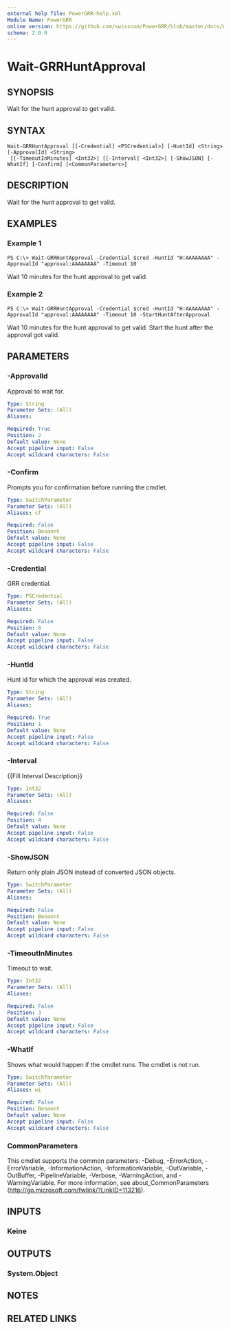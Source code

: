 ```yaml
---
external help file: PowerGRR-help.xml
Module Name: PowerGRR
online version: https://github.com/swisscom/PowerGRR/blob/master/docs/Wait-GRRHuntApproval.md
schema: 2.0.0
---
```


# Wait-GRRHuntApproval

## SYNOPSIS
Wait for the hunt approval to get valid.

## SYNTAX

```
Wait-GRRHuntApproval [[-Credential] <PSCredential>] [-HuntId] <String> [-ApprovalId] <String>
 [[-TimeoutInMinutes] <Int32>] [[-Interval] <Int32>] [-ShowJSON] [-WhatIf] [-Confirm] [<CommonParameters>]
```

## DESCRIPTION
Wait for the hunt approval to get valid.

## EXAMPLES

### Example 1
```
PS C:\> Wait-GRRHuntApproval -Credential $cred -HuntId "H:AAAAAAAA" -ApprovalId "approval:AAAAAAAA" -Timeout 10
```

Wait 10 minutes for the hunt approval to get valid.

### Example 2
```
PS C:\> Wait-GRRHuntApproval -Credential $cred -HuntId "H:AAAAAAAA" -ApprovalId "approval:AAAAAAAA" -Timeout 10 -StartHuntAfterApproval
```

Wait 10 minutes for the hunt approval to get valid. Start the hunt after the
approval got valid.

## PARAMETERS

### -ApprovalId
Approval to wait for.

```yaml
Type: String
Parameter Sets: (All)
Aliases:

Required: True
Position: 2
Default value: None
Accept pipeline input: False
Accept wildcard characters: False
```

### -Confirm
Prompts you for confirmation before running the cmdlet.

```yaml
Type: SwitchParameter
Parameter Sets: (All)
Aliases: cf

Required: False
Position: Benannt
Default value: None
Accept pipeline input: False
Accept wildcard characters: False
```

### -Credential
GRR credential.

```yaml
Type: PSCredential
Parameter Sets: (All)
Aliases:

Required: False
Position: 0
Default value: None
Accept pipeline input: False
Accept wildcard characters: False
```

### -HuntId
Hunt id for which the approval was created.

```yaml
Type: String
Parameter Sets: (All)
Aliases:

Required: True
Position: 1
Default value: None
Accept pipeline input: False
Accept wildcard characters: False
```

### -Interval
{{Fill Interval Description}}

```yaml
Type: Int32
Parameter Sets: (All)
Aliases:

Required: False
Position: 4
Default value: None
Accept pipeline input: False
Accept wildcard characters: False
```

### -ShowJSON
Return only plain JSON instead of converted JSON objects.

```yaml
Type: SwitchParameter
Parameter Sets: (All)
Aliases:

Required: False
Position: Benannt
Default value: None
Accept pipeline input: False
Accept wildcard characters: False
```

### -TimeoutInMinutes
Timeout to wait.

```yaml
Type: Int32
Parameter Sets: (All)
Aliases:

Required: False
Position: 3
Default value: None
Accept pipeline input: False
Accept wildcard characters: False
```

### -WhatIf
Shows what would happen if the cmdlet runs.
The cmdlet is not run.

```yaml
Type: SwitchParameter
Parameter Sets: (All)
Aliases: wi

Required: False
Position: Benannt
Default value: None
Accept pipeline input: False
Accept wildcard characters: False
```

### CommonParameters
This cmdlet supports the common parameters: -Debug, -ErrorAction, -ErrorVariable, -InformationAction, -InformationVariable, -OutVariable, -OutBuffer, -PipelineVariable, -Verbose, -WarningAction, and -WarningVariable. For more information, see about_CommonParameters (http://go.microsoft.com/fwlink/?LinkID=113216).

## INPUTS

### Keine

## OUTPUTS

### System.Object

## NOTES

## RELATED LINKS
